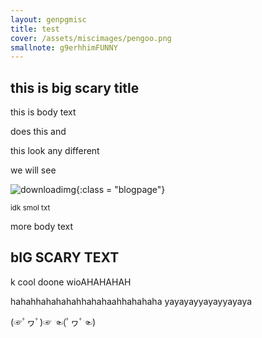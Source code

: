 ```yaml
---
layout: genpgmisc
title: test
cover: /assets/miscimages/pengoo.png
smallnote: g9erhhimFUNNY
---
```


<h2>this is big scary title</h2>

<p>this is body text </p>
does this and <p>this look any different </p>


we will see

![downloadimg](https://64.media.tumblr.com/3481f38fd87f9444af6a07690f4feae5/cd2eb284552f582d-9c/s540x810/af3d7ddff6347dbe5260b2b5e89642b2d2d3c7fb.jpg){:class = "blogpage"}

<small> idk smol txt</small>


more body text

<h2> bIG SCARY TEXT </h2>

k cool doone
wioAHAHAHAH

hahahhahahahahhahahaahhahahaha
yayayayyayayyayaya

(☞ﾟヮﾟ)☞ ☜(ﾟヮﾟ☜)
